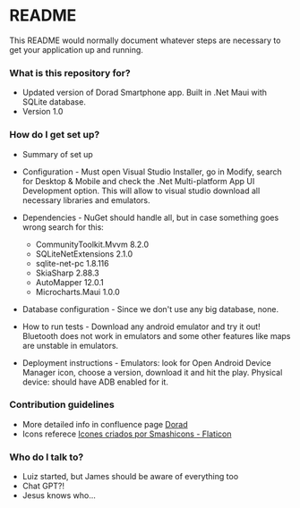 # README #

This README would normally document whatever steps are necessary to get your application up and running.

### What is this repository for? ###

* Updated version of Dorad Smartphone app. Built in .Net Maui with SQLite database.
* Version 1.0

### How do I get set up? ###

* Summary of set up
* Configuration - Must open Visual Studio Installer, go in Modify, search for Desktop & Mobile and check the .Net Multi-platform App UI Development option. This will allow to visual studio download all necessary libraries and emulators.
* Dependencies - NuGet should handle all, but in case something goes wrong search for this:
	- CommunityToolkit.Mvvm 8.2.0	
	- SQLiteNetExtensions 2.1.0
	- sqlite-net-pc 1.8.116
	- SkiaSharp 2.88.3
	- AutoMapper 12.0.1
	- Microcharts.Maui 1.0.0
	
* Database configuration - Since we don't use any big database, none.
* How to run tests - Download any android emulator and try it out! Bluetooth does not work in emulators and some other features like maps are unstable in emulators.
* Deployment instructions - Emulators: look for Open Android Device Manager icon, choose a version, download it and hit the play. Physical device: should have ADB enabled for it.

### Contribution guidelines ###

* More detailed info in confluence page <a href="https://lusospace.atlassian.net/wiki/spaces/DOR/overview"> Dorad </a>
* Icons referece <a href="https://www.flaticon.com/br/icones-gratis">Icones criados por Smashicons - Flaticon</a>

### Who do I talk to? ###

* Luiz started, but James should be aware of everything too
* Chat GPT?!
* Jesus knows who...